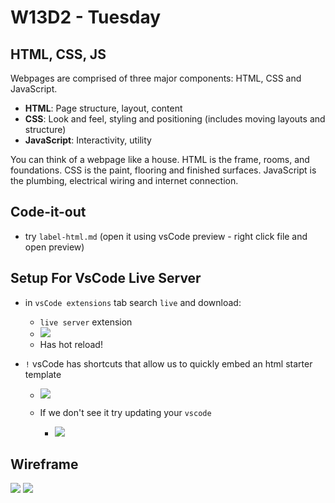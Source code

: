 # W13D2 - Tuesday

## HTML, CSS, JS

Webpages are comprised of three major components: HTML, CSS and JavaScript.

* **HTML**: Page structure, layout, content
* **CSS**: Look and feel, styling and positioning (includes moving layouts and structure)
* **JavaScript**: Interactivity, utility

You can think of a webpage like a house. HTML is the frame, rooms, and
foundations. CSS is the paint, flooring and finished surfaces. JavaScript is
the plumbing, electrical wiring and internet connection.

## Code-it-out
- try `label-html.md` (open it using vsCode preview - right click file and open preview)

## Setup For VsCode Live Server
- in `vsCode extensions` tab search `live` and download:
  - `live server` extension 
  - ![](https://i.imgur.com/p6VsA67.png)
  - Has hot reload!

- `!` vsCode has shortcuts that allow us to quickly embed an html starter template
  - ![](https://i.imgur.com/TQrxUKN.png)

  - If we don't see it try updating your `vscode`
    - ![](https://i.imgur.com/taaOCPb.png)

## Wireframe
![](https://i.imgur.com/JrEQnBi.png)
![](https://i.imgur.com/9Sj38kZ.png)